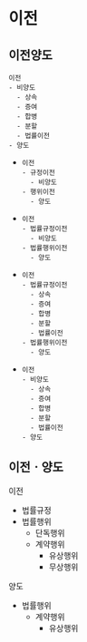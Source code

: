 # 이전
## 이전양도
```
이전
- 비양도
  - 상속
  - 증여
  - 합병
  - 분할
  - 법률이전
- 양도
```
- ```
  이전
  - 규정이전
    - 비양도
  - 행위이전
    - 양도
  ```
- ```
  이전
  - 법률규정이전
    - 비양도
  - 법률행위이전
    - 양도
  ```
- ```
  이전
  - 법률규정이전
    - 상속
    - 증여
    - 합병
    - 분할
    - 법률이전
  - 법률행위이전
    - 양도
  ```
- ```
  이전
  - 비양도
    - 상속
    - 증여
    - 합병
    - 분할
    - 법률이전
  - 양도
  ```



## 이전ㆍ양도
이전
- 법률규정
- 법률행위
  - 단독행위
  - 계약행위
    - 유상행위
    - 무상행위

양도
- 법률행위
  - 계약행위
    - 유상행위
